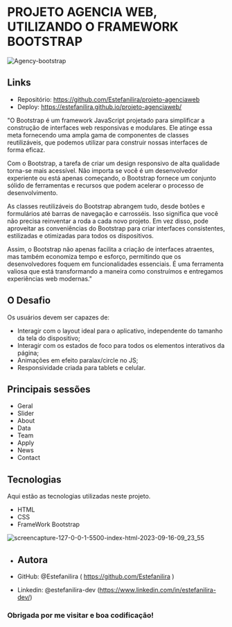 # PROJETO AGENCIA WEB, UTILIZANDO O FRAMEWORK BOOTSTRAP


![Agency-bootstrap](https://github.com/Estefanilira/tela-login-bootstrap/assets/126111557/aed3fd86-3f2c-48cc-9c86-5de80253041e)

## Links
* Repositório: https://github.com/Estefanilira/projeto-agenciaweb
* Deploy: https://estefanilira.github.io/projeto-agenciaweb/

"O Bootstrap é um framework JavaScript projetado para simplificar a construção de interfaces web responsivas e modulares. 
Ele atinge essa meta fornecendo uma ampla gama de componentes de classes reutilizáveis, que podemos utilizar para construir nossas interfaces de forma eficaz.

Com o Bootstrap, a tarefa de criar um design responsivo de alta qualidade torna-se mais acessível. 
Não importa se você é um desenvolvedor experiente ou está apenas começando, 
o Bootstrap fornece um conjunto sólido de ferramentas e recursos que podem acelerar o processo de desenvolvimento.

As classes reutilizáveis do Bootstrap abrangem tudo, desde botões e formulários até barras de navegação e carrosséis. 
Isso significa que você não precisa reinventar a roda a cada novo projeto. Em vez disso, 
pode aproveitar as conveniências do Bootstrap para criar interfaces consistentes, estilizadas e otimizadas para todos os dispositivos.

Assim, o Bootstrap não apenas facilita a criação de interfaces atraentes, mas também economiza tempo e esforço, 
permitindo que os desenvolvedores foquem em funcionalidades essenciais. 
É uma ferramenta valiosa que está transformando a maneira como construímos e entregamos experiências web modernas."

## O Desafio
Os usuários devem ser capazes de:

* Interagir com o layout ideal para o aplicativo, independente do tamanho da tela do dispositivo;
* Interagir com os estados de foco para todos os elementos interativos da página;
* Animações em efeito paralax/circle no JS;
* Responsividade criada para tablets e celular.

## Principais sessões

* Geral
* Slider
* About
* Data
* Team
* Apply
* News
* Contact

## Tecnologias
Aqui estão as tecnologias utilizadas neste projeto.

* HTML
* CSS
* FrameWork Bootstrap


![screencapture-127-0-0-1-5500-index-html-2023-09-16-09_23_55](https://github.com/Estefanilira/tela-login-bootstrap/assets/126111557/2ccd9dae-55ed-4816-bb24-3179b5eb7001)

* ## Autora

* GitHub: @Estefanilira ( https://github.com/Estefanilira )
* Linkedin: @estefanilira-dev (https://www.linkedin.com/in/estefanilira-dev/)
 
### Obrigada por me visitar e boa codificação!

